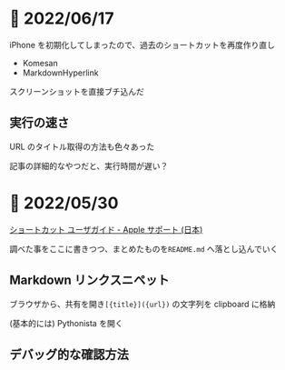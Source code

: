 # 📝 2022/06/17

iPhone を初期化してしまったので、過去のショートカットを再度作り直し

- Komesan
- MarkdownHyperlink

スクリーンショットを直接ブチ込んだ


## 実行の速さ

URL のタイトル取得の方法も色々あった

記事の詳細的なやつだと、実行時間が遅い？
 

# 📝 2022/05/30

[ショートカット ユーザガイド - Apple サポート (日本)](https://support.apple.com/ja-jp/guide/shortcuts/welcome/ios)

調べた事をここに書きつつ、まとめたものを`README.md` へ落とし込んでいく

## Markdown リンクスニペット

ブラウザから、共有を開き`[{title}]({url})` の文字列を clipboard に格納

(基本的には) Pythonista を開く


## デバッグ的な確認方法

